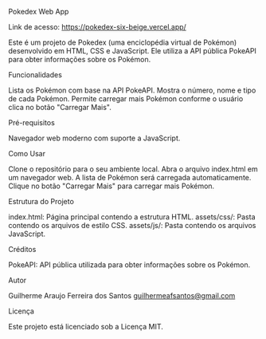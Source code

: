 Pokedex Web App

Link de acesso: https://pokedex-six-beige.vercel.app/

Este é um projeto de Pokedex (uma enciclopédia virtual de Pokémon) desenvolvido em HTML, CSS e JavaScript. Ele utiliza a API pública PokeAPI para obter informações sobre os Pokémon.


Funcionalidades

Lista os Pokémon com base na API PokeAPI.
Mostra o número, nome e tipo de cada Pokémon.
Permite carregar mais Pokémon conforme o usuário clica no botão "Carregar Mais".


Pré-requisitos


Navegador web moderno com suporte a JavaScript.


Como Usar

Clone o repositório para o seu ambiente local.
Abra o arquivo index.html em um navegador web.
A lista de Pokémon será carregada automaticamente.
Clique no botão "Carregar Mais" para carregar mais Pokémon.


Estrutura do Projeto

index.html: Página principal contendo a estrutura HTML.
assets/css/: Pasta contendo os arquivos de estilo CSS.
assets/js/: Pasta contendo os arquivos JavaScript.


Créditos

PokeAPI: API pública utilizada para obter informações sobre os Pokémon.


Autor

Guilherme Araujo Ferreira dos Santos
guilhermeafsantos@gmail.com


Licença

Este projeto está licenciado sob a Licença MIT.
